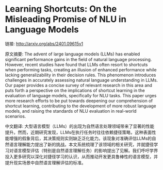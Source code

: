# Learning Shortcuts: On the Misleading Promise of NLU in Language Models

链接: http://arxiv.org/abs/2401.09615v1

原文摘要:
The advent of large language models (LLMs) has enabled significant
performance gains in the field of natural language processing. However, recent
studies have found that LLMs often resort to shortcuts when performing tasks,
creating an illusion of enhanced performance while lacking generalizability in
their decision rules. This phenomenon introduces challenges in accurately
assessing natural language understanding in LLMs. Our paper provides a concise
survey of relevant research in this area and puts forth a perspective on the
implications of shortcut learning in the evaluation of language models,
specifically for NLU tasks. This paper urges more research efforts to be put
towards deepening our comprehension of shortcut learning, contributing to the
development of more robust language models, and raising the standards of NLU
evaluation in real-world scenarios.

中文翻译:
大型语言模型（LLMs）的出现为自然语言处理领域带来了显著的性能提升。然而，近期研究发现，LLMs在执行任务时往往依赖捷径策略，这种表面性能增强的假象背后，其决策规则实则缺乏泛化能力。该现象对准确评估LLMs的自然语言理解能力提出了新的挑战。本文系统梳理了该领域的相关研究，并就捷径学习对语言模型评估（特别是自然语言理解任务）的影响提出了见解。我们呼吁学界投入更多研究以深化对捷径学习的认识，从而推动开发更具鲁棒性的语言模型，并提升现实场景中自然语言理解评估的标准。
